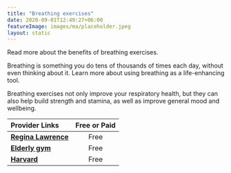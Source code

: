 ```yaml
---
title: "Breathing exercises"
date: 2020-09-01T12:49:27+06:00
featureImage: images/ma/placeholder.jpeg
layout: static
---
```


Read more about the benefits of breathing exercises.

Breathing is something you do tens of thousands of times each day, without even thinking about it. Learn more about using breathing as a life-enhancing tool.

Breathing exercises not only improve your respiratory health, but they can also help build strength and stamina, as well as improve general mood and wellbeing.

| Provider Links      | Free or Paid  |  
| :-----------          | :--------------:      |  
| [**Regina Lawrence**](https://reginalawrence.com/2022/09/05/the-health-benefits-of-breathing-exercises-for-seniors/) | Free | 
| [**Elderly gym**](https://eldergym.com/elderly-breathing/) | Free | 
| [**Harvard**](https://www.health.harvard.edu/staying-healthy/breathing-your-way-to-better-health) | Free | 
  

<br/><br/>







